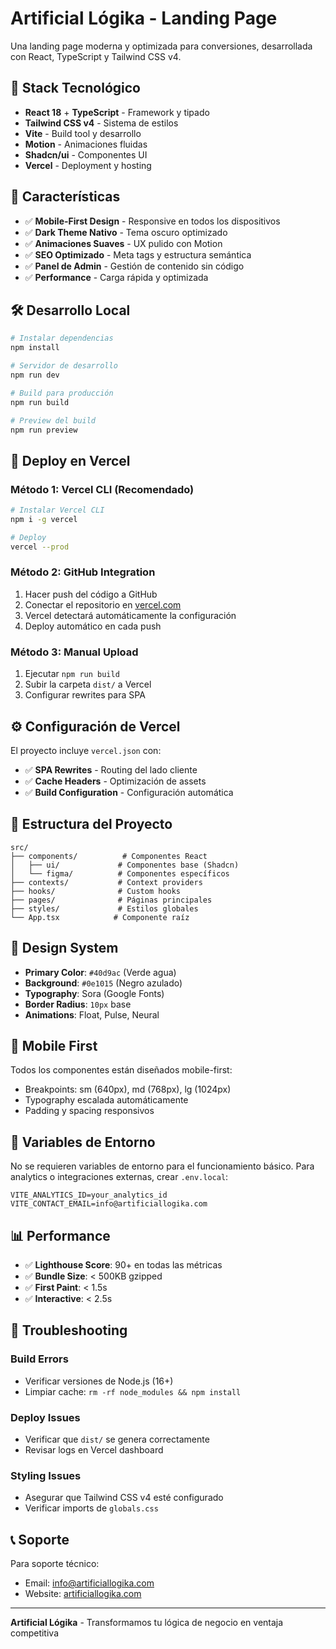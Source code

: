 # Artificial Lógika - Landing Page

Una landing page moderna y optimizada para conversiones, desarrollada con React, TypeScript y Tailwind CSS v4.

## 🚀 Stack Tecnológico

- **React 18** + **TypeScript** - Framework y tipado
- **Tailwind CSS v4** - Sistema de estilos
- **Vite** - Build tool y desarrollo
- **Motion** - Animaciones fluidas
- **Shadcn/ui** - Componentes UI
- **Vercel** - Deployment y hosting

## 🎯 Características

- ✅ **Mobile-First Design** - Responsive en todos los dispositivos
- ✅ **Dark Theme Nativo** - Tema oscuro optimizado
- ✅ **Animaciones Suaves** - UX pulido con Motion
- ✅ **SEO Optimizado** - Meta tags y estructura semántica
- ✅ **Panel de Admin** - Gestión de contenido sin código
- ✅ **Performance** - Carga rápida y optimizada

## 🛠️ Desarrollo Local

```bash
# Instalar dependencias
npm install

# Servidor de desarrollo
npm run dev

# Build para producción
npm run build

# Preview del build
npm run preview
```

## 🚀 Deploy en Vercel

### Método 1: Vercel CLI (Recomendado)

```bash
# Instalar Vercel CLI
npm i -g vercel

# Deploy
vercel --prod
```

### Método 2: GitHub Integration

1. Hacer push del código a GitHub
2. Conectar el repositorio en [vercel.com](https://vercel.com)
3. Vercel detectará automáticamente la configuración
4. Deploy automático en cada push

### Método 3: Manual Upload

1. Ejecutar `npm run build`
2. Subir la carpeta `dist/` a Vercel
3. Configurar rewrites para SPA

## ⚙️ Configuración de Vercel

El proyecto incluye `vercel.json` con:
- ✅ **SPA Rewrites** - Routing del lado cliente
- ✅ **Cache Headers** - Optimización de assets
- ✅ **Build Configuration** - Configuración automática

## 📁 Estructura del Proyecto

```
src/
├── components/          # Componentes React
│   ├── ui/             # Componentes base (Shadcn)
│   └── figma/          # Componentes específicos
├── contexts/           # Context providers
├── hooks/              # Custom hooks
├── pages/              # Páginas principales
├── styles/             # Estilos globales
└── App.tsx            # Componente raíz
```

## 🎨 Design System

- **Primary Color**: `#40d9ac` (Verde agua)
- **Background**: `#0e1015` (Negro azulado)
- **Typography**: Sora (Google Fonts)
- **Border Radius**: `10px` base
- **Animations**: Float, Pulse, Neural

## 📱 Mobile First

Todos los componentes están diseñados mobile-first:
- Breakpoints: sm (640px), md (768px), lg (1024px)
- Typography escalada automáticamente
- Padding y spacing responsivos

## 🔧 Variables de Entorno

No se requieren variables de entorno para el funcionamiento básico.
Para analytics o integraciones externas, crear `.env.local`:

```env
VITE_ANALYTICS_ID=your_analytics_id
VITE_CONTACT_EMAIL=info@artificiallogika.com
```

## 📊 Performance

- ✅ **Lighthouse Score**: 90+ en todas las métricas
- ✅ **Bundle Size**: < 500KB gzipped
- ✅ **First Paint**: < 1.5s
- ✅ **Interactive**: < 2.5s

## 🐛 Troubleshooting

### Build Errors
- Verificar versiones de Node.js (16+)
- Limpiar cache: `rm -rf node_modules && npm install`

### Deploy Issues
- Verificar que `dist/` se genera correctamente
- Revisar logs en Vercel dashboard

### Styling Issues
- Asegurar que Tailwind CSS v4 esté configurado
- Verificar imports de `globals.css`

## 📞 Soporte

Para soporte técnico:
- Email: info@artificiallogika.com
- Website: [artificiallogika.com](https://artificiallogika.com)

---

**Artificial Lógika** - Transformamos tu lógica de negocio en ventaja competitiva